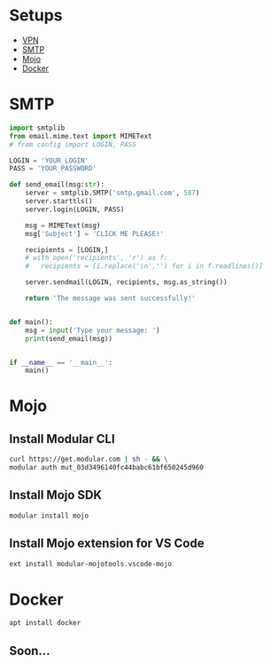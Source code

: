 # Setups
- [VPN](vpn.md)
- [SMTP](smtp.md)
- [Mojo](mojo.md)
- [Docker](docker.md)



# SMTP
```py
import smtplib
from email.mime.text import MIMEText
# from config import LOGIN, PASS

LOGIN = 'YOUR_LOGIN'
PASS = 'YOUR_PASSWORD'

def send_email(msg:str):
	server = smtplib.SMTP('smtp.gmail.com', 587)
	server.starttls()
	server.login(LOGIN, PASS)

	msg = MIMEText(msg)
	msg['Subject'] = 'CLICK ME PLEASE!'

	recipients = [LOGIN,]
	# with open('recipients', 'r') as f:
	# 	recipients = [i.replace('\n','') for i in f.readlines()]

	server.sendmail(LOGIN, recipients, msg.as_string())

	return 'The message was sent successfully!'


def main():
	msg = input('Type your message: ')
	print(send_email(msg))


if __name__ == '__main__':
	main()
```

# Mojo
## Install Modular CLI
```sh
curl https://get.modular.com | sh - && \
modular auth mut_03d3496140fc44babc61bf650245d960
```

## Install Mojo SDK
```sh
modular install mojo
```

## Install Mojo extension for VS Code
```sh
ext install modular-mojotools.vscode-mojo
```

# Docker
```sh
apt install docker
```
## Soon...

